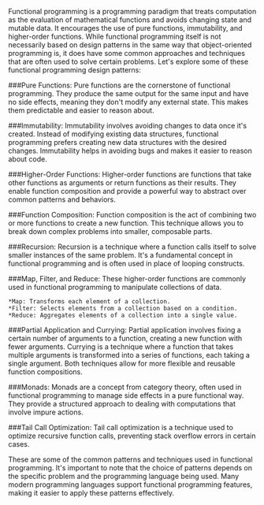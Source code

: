  Functional programming is a programming paradigm that treats computation as the evaluation of mathematical functions and avoids changing state and mutable data. It encourages the use of pure functions, immutability, and higher-order functions. While functional programming itself is not necessarily based on design patterns in the same way that object-oriented programming is, it does have some common approaches and techniques that are often used to solve certain problems. Let's explore some of these functional programming design patterns:

###Pure Functions:
Pure functions are the cornerstone of functional programming. They produce the same output for the same input and have no side effects, meaning they don't modify any external state. This makes them predictable and easier to reason about.

###Immutability:
Immutability involves avoiding changes to data once it's created. Instead of modifying existing data structures, functional programming prefers creating new data structures with the desired changes. Immutability helps in avoiding bugs and makes it easier to reason about code.

###Higher-Order Functions:
Higher-order functions are functions that take other functions as arguments or return functions as their results. They enable function composition and provide a powerful way to abstract over common patterns and behaviors.

###Function Composition:
Function composition is the act of combining two or more functions to create a new function. This technique allows you to break down complex problems into smaller, composable parts.

###Recursion:
Recursion is a technique where a function calls itself to solve smaller instances of the same problem. It's a fundamental concept in functional programming and is often used in place of looping constructs.

###Map, Filter, and Reduce:
These higher-order functions are commonly used in functional programming to manipulate collections of data.

	*Map: Transforms each element of a collection.
	*Filter: Selects elements from a collection based on a condition.
	*Reduce: Aggregates elements of a collection into a single value.
###Partial Application and Currying:
Partial application involves fixing a certain number of arguments to a function, creating a new function with fewer arguments. Currying is a technique where a function that takes multiple arguments is transformed into a series of functions, each taking a single argument. Both techniques allow for more flexible and reusable function compositions.

###Monads:
Monads are a concept from category theory, often used in functional programming to manage side effects in a pure functional way. They provide a structured approach to dealing with computations that involve impure actions.

###Tail Call Optimization:
Tail call optimization is a technique used to optimize recursive function calls, preventing stack overflow errors in certain cases.

These are some of the common patterns and techniques used in functional programming. It's important to note that the choice of patterns depends on the specific problem and the programming language being used. Many modern programming languages support functional programming features, making it easier to apply these patterns effectively.